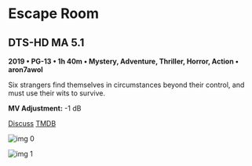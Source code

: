 # Escape Room

## DTS-HD MA 5.1

**2019 • PG-13 • 1h 40m • Mystery, Adventure, Thriller, Horror, Action • aron7awol**

Six strangers find themselves in circumstances beyond their control, and must use their wits to survive.

**MV Adjustment:** -1 dB

[Discuss](https://www.avsforum.com/threads/bass-eq-for-filtered-movies.2995212/post-57894286)  [TMDB](522681)

![img 0](https://i.imgur.com/8dpDRNx.jpg)

![img 1](https://i.imgur.com/dVV2sUG.jpg)

